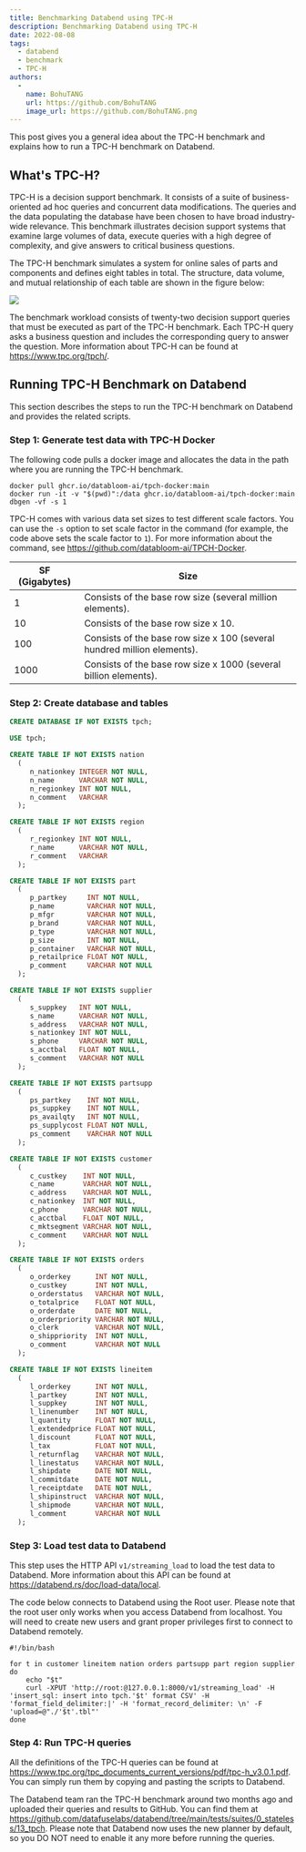 ```yaml
---
title: Benchmarking Databend using TPC-H
description: Benchmarking Databend using TPC-H
date: 2022-08-08
tags:
  - databend
  - benchmark
  - TPC-H
authors:
  - 
    name: BohuTANG
    url: https://github.com/BohuTANG
    image_url: https://github.com/BohuTANG.png
---
```


This post gives you a general idea about the TPC-H benchmark and explains how to run a TPC-H benchmark on Databend.

## What's TPC-H?

TPC-H is a decision support benchmark. It consists of a suite of business-oriented ad hoc queries and concurrent data modifications. The queries and the data populating the database have been chosen to have broad industry-wide relevance. This benchmark illustrates decision support systems that examine large volumes of data, execute queries with a high degree of complexity, and give answers to critical business questions.

The TPC-H benchmark simulates a system for online sales of parts and components and defines eight tables in total. The structure, data volume, and mutual relationship of each table are shown in the figure below:

![](/img/blog/tables.jpeg)

The benchmark workload consists of twenty-two decision support queries that must be executed as part of the TPC-H benchmark. Each TPC-H query asks a business question and includes the corresponding query to answer the question. More information about TPC-H can be found at https://www.tpc.org/tpch/.

## Running TPC-H Benchmark on Databend

This section describes the steps to run the TPC-H benchmark on Databend and provides the related scripts.

### Step 1: Generate test data with TPC-H Docker

The following code pulls a docker image and allocates the data in the path where you are running the TPC-H benchmark.

```shell
docker pull ghcr.io/databloom-ai/tpch-docker:main
docker run -it -v "$(pwd)":/data ghcr.io/databloom-ai/tpch-docker:main dbgen -vf -s 1
```
TPC-H comes with various data set sizes to test different scale factors. You can use the `-s` option to set scale factor in the command (for example, the code above sets the scale factor to `1`). For more information about the command, see https://github.com/databloom-ai/TPCH-Docker.

| SF (Gigabytes) | Size                                                                    |
| -------------- | ----------------------------------------------------------------------- |
| 1              | Consists of the base row size (several million elements).               |
| 10             | Consists of the base row size x 10.                                     |
| 100            | Consists of the base row size x 100 (several hundred million elements). |
| 1000           | Consists of the base row size x 1000 (several billion elements).        |


### Step 2: Create database and tables

```sql
CREATE DATABASE IF NOT EXISTS tpch;

USE tpch;

CREATE TABLE IF NOT EXISTS nation
  (
     n_nationkey INTEGER NOT NULL,
     n_name      VARCHAR NOT NULL,
     n_regionkey INT NOT NULL,
     n_comment   VARCHAR
  );

CREATE TABLE IF NOT EXISTS region
  (
     r_regionkey INT NOT NULL,
     r_name      VARCHAR NOT NULL,
     r_comment   VARCHAR
  );

CREATE TABLE IF NOT EXISTS part
  (
     p_partkey     INT NOT NULL,
     p_name        VARCHAR NOT NULL,
     p_mfgr        VARCHAR NOT NULL,
     p_brand       VARCHAR NOT NULL,
     p_type        VARCHAR NOT NULL,
     p_size        INT NOT NULL,
     p_container   VARCHAR NOT NULL,
     p_retailprice FLOAT NOT NULL,
     p_comment     VARCHAR NOT NULL
  );

CREATE TABLE IF NOT EXISTS supplier
  (
     s_suppkey   INT NOT NULL,
     s_name      VARCHAR NOT NULL,
     s_address   VARCHAR NOT NULL,
     s_nationkey INT NOT NULL,
     s_phone     VARCHAR NOT NULL,
     s_acctbal   FLOAT NOT NULL,
     s_comment   VARCHAR NOT NULL
  );

CREATE TABLE IF NOT EXISTS partsupp
  (
     ps_partkey    INT NOT NULL,
     ps_suppkey    INT NOT NULL,
     ps_availqty   INT NOT NULL,
     ps_supplycost FLOAT NOT NULL,
     ps_comment    VARCHAR NOT NULL
  );

CREATE TABLE IF NOT EXISTS customer
  (
     c_custkey    INT NOT NULL,
     c_name       VARCHAR NOT NULL,
     c_address    VARCHAR NOT NULL,
     c_nationkey  INT NOT NULL,
     c_phone      VARCHAR NOT NULL,
     c_acctbal    FLOAT NOT NULL,
     c_mktsegment VARCHAR NOT NULL,
     c_comment    VARCHAR NOT NULL
  );

CREATE TABLE IF NOT EXISTS orders
  (
     o_orderkey      INT NOT NULL,
     o_custkey       INT NOT NULL,
     o_orderstatus   VARCHAR NOT NULL,
     o_totalprice    FLOAT NOT NULL,
     o_orderdate     DATE NOT NULL,
     o_orderpriority VARCHAR NOT NULL,
     o_clerk         VARCHAR NOT NULL,
     o_shippriority  INT NOT NULL,
     o_comment       VARCHAR NOT NULL
  );

CREATE TABLE IF NOT EXISTS lineitem
  (
     l_orderkey      INT NOT NULL,
     l_partkey       INT NOT NULL,
     l_suppkey       INT NOT NULL,
     l_linenumber    INT NOT NULL,
     l_quantity      FLOAT NOT NULL,
     l_extendedprice FLOAT NOT NULL,
     l_discount      FLOAT NOT NULL,
     l_tax           FLOAT NOT NULL,
     l_returnflag    VARCHAR NOT NULL,
     l_linestatus    VARCHAR NOT NULL,
     l_shipdate      DATE NOT NULL,
     l_commitdate    DATE NOT NULL,
     l_receiptdate   DATE NOT NULL,
     l_shipinstruct  VARCHAR NOT NULL,
     l_shipmode      VARCHAR NOT NULL,
     l_comment       VARCHAR NOT NULL
  ); 
```

### Step 3: Load test data to Databend

This step uses the HTTP API `v1/streaming_load` to load the test data to Databend. More information about this API can be found at https://databend.rs/doc/load-data/local.

The code below connects to Databend using the Root user. Please note that the root user only works when you access Databend from localhost. You will need to create new users and grant proper privileges first to connect to Databend remotely.

```shell
#!/bin/bash

for t in customer lineitem nation orders partsupp part region supplier
do
    echo "$t"
    curl -XPUT 'http://root:@127.0.0.1:8000/v1/streaming_load' -H 'insert_sql: insert into tpch.'$t' format CSV' -H 'format_field_delimiter:|' -H 'format_record_delimiter: \n' -F 'upload=@"./'$t'.tbl"'
done
```

### Step 4: Run TPC-H queries

All the definitions of the TPC-H queries can be found at https://www.tpc.org/tpc_documents_current_versions/pdf/tpc-h_v3.0.1.pdf. You can simply run them by copying and pasting the scripts to Databend.

The Databend team ran the TPC-H benchmark around two months ago and uploaded their queries and results to GitHub. You can find them at https://github.com/datafuselabs/databend/tree/main/tests/suites/0_stateless/13_tpch. Please note that Databend now uses the new planner by default, so you DO NOT need to enable it any more before running the queries.